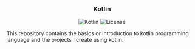 <div align="center">

### Kotlin

![Kotlin](https://img.shields.io/badge/Kotlin-1.3.72-blue.svg?style=flat-square) ![License](https://img.shields.io/badge/License-MIT-green.svg?style=flat-square)

</div>

This repository contains the basics or introduction to kotlin programming language and the projects I create using kotlin.
